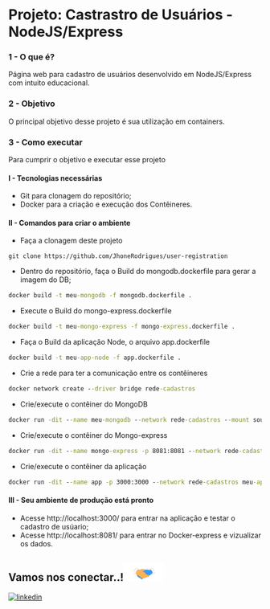 # Projeto: Castrastro de Usuários - NodeJS/Express
### 1 - O que é?
Página web para cadastro de usuários desenvolvido em NodeJS/Express com intuito educacional.

### 2 - Objetivo
O principal objetivo desse projeto é sua utilização em containers.

### 3 - Como executar
Para cumprir o objetivo e executar esse projeto

#### I - Tecnologias necessárias
- Git para clonagem do repositório;
- Docker para a criação e execução dos Contêineres.

#### II - Comandos para criar o ambiente
- Faça a clonagem deste projeto
```git
git clone https://github.com/JhoneRodrigues/user-registration
```  
- Dentro do repositório, faça o Build do mongodb.dockerfile para gerar a imagem do DB;
```cmd
docker build -t meu-mongodb -f mongodb.dockerfile .
```
- Execute o Build do mongo-express.dockerfile
```cmd
docker build -t meu-mongo-express -f mongo-express.dockerfile .
```
- Faça o Build da aplicação Node, o arquivo app.dockerfile
```cmd
docker build -t meu-app-node -f app.dockerfile .
```
- Crie a rede para ter a comunicação entre os contêineres
```cmd
docker network create --driver bridge rede-cadastros
```
- Crie/execute o contêiner do MongoDB
```cmd
docker run -dit --name meu-mongodb --network rede-cadastros --mount source=mongo-volume,target=/data/db meu-mongodb
```
- Crie/execute o contêiner do Mongo-express
```cmd
docker run -dit --name mongo-express -p 8081:8081 --network rede-cadastros meu-mongo-express
```
- Crie/execute o contêiner da aplicação
```cmd
docker run -dit --name app -p 3000:3000 --network rede-cadastros meu-app-node
```
#### III - Seu ambiente de produção está pronto
- Acesse http://localhost:3000/ para entrar na aplicação e testar o cadastro de usúario;
- Acesse http://localhost:8081/ para entrar no Docker-express e vizualizar os dados.

## <b> Vamos nos conectar..!</b><img src="https://github.com/0xAbdulKhalid/0xAbdulKhalid/raw/main/assets/mdImages/handshake.gif" width ="80">
<a href="https://www.linkedin.com/in/jhonerodrigues/" target="_blank">
<img src="https://img.shields.io/badge/linkedin:  jhone rodrigues-%2300acee.svg?color=405DE6&style=for-the-badge&logo=linkedin&logoColor=white" alt=linkedin style="margin-bottom: 5px;"/>
</a>
